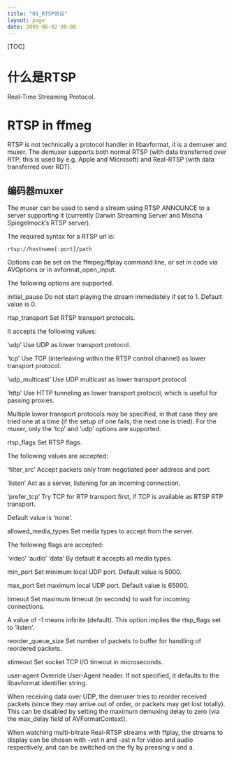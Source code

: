 ```yaml
---
title: "01_RTSP协议"
layout: page
date: 2099-06-02 00:00
---
```


[TOC]

# 什么是RTSP
Real-Time Streaming Protocol.


# RTSP in ffmeg
RTSP is not technically a protocol handler in libavformat, it is a demuxer and muxer. The demuxer supports both normal RTSP (with data transferred over RTP; this is used by e.g. Apple and Microsoft) and Real-RTSP (with data transferred over RDT).




##  编码器muxer
The muxer can be used to send a stream using RTSP ANNOUNCE to a server supporting it (currently Darwin Streaming Server and Mischa Spiegelmock’s RTSP server).

The required syntax for a RTSP url is:

```
rtsp://hostname[:port]/path
```
Options can be set on the ffmpeg/ffplay command line, or set in code via AVOptions or in avformat_open_input.

The following options are supported.

initial_pause
Do not start playing the stream immediately if set to 1. Default value is 0.

rtsp_transport
Set RTSP transport protocols.

It accepts the following values:

‘udp’
Use UDP as lower transport protocol.

‘tcp’
Use TCP (interleaving within the RTSP control channel) as lower transport protocol.

‘udp_multicast’
Use UDP multicast as lower transport protocol.

‘http’
Use HTTP tunneling as lower transport protocol, which is useful for passing proxies.

Multiple lower transport protocols may be specified, in that case they are tried one at a time (if the setup of one fails, the next one is tried). For the muxer, only the ‘tcp’ and ‘udp’ options are supported.

rtsp_flags
Set RTSP flags.

The following values are accepted:

‘filter_src’
Accept packets only from negotiated peer address and port.

‘listen’
Act as a server, listening for an incoming connection.

‘prefer_tcp’
Try TCP for RTP transport first, if TCP is available as RTSP RTP transport.

Default value is ‘none’.

allowed_media_types
Set media types to accept from the server.

The following flags are accepted:

‘video’
‘audio’
‘data’
By default it accepts all media types.

min_port
Set minimum local UDP port. Default value is 5000.

max_port
Set maximum local UDP port. Default value is 65000.

timeout
Set maximum timeout (in seconds) to wait for incoming connections.

A value of -1 means infinite (default). This option implies the rtsp_flags set to ‘listen’.

reorder_queue_size
Set number of packets to buffer for handling of reordered packets.

stimeout
Set socket TCP I/O timeout in microseconds.

user-agent
Override User-Agent header. If not specified, it defaults to the libavformat identifier string.

When receiving data over UDP, the demuxer tries to reorder received packets (since they may arrive out of order, or packets may get lost totally). This can be disabled by setting the maximum demuxing delay to zero (via the max_delay field of AVFormatContext).

When watching multi-bitrate Real-RTSP streams with ffplay, the streams to display can be chosen with -vst n and -ast n for video and audio respectively, and can be switched on the fly by pressing v and a.
